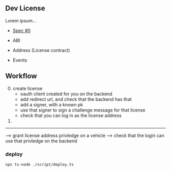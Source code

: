 ## Dev License 

Lorem ipsum...

* [Spec #0](https://docs.google.com/document/d/1fFXOi_lmVBGG-vYmwSCZVd9nRRf3d0jP1hZjJq-G8MA/edit)


* ABI
* Address (License contract)
* Events

Workflow
---

0. create license
    - oauth client created for you on the backend
    - add redirect url, and check that the backend has that
    - add a signer, with a known pk
    - use that signer to sign a challenge message for that license
    - check that you can log in as the license address
1.

---
--> grant license address privledge on a vehicle
--> check that the login can use that privledge on the backend



### deploy
```
npx ts-node ./script/deploy.ts
```